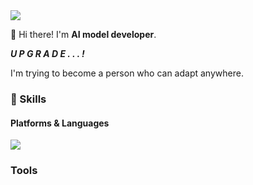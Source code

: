 <!--
**6wannnn/6wannnn** is a ✨ _special_ ✨ repository because its `README.md` (this file) appears on your GitHub profile.

Here are some ideas to get you started:

- 🔭 I’m currently working on ...
- 🌱 I’m currently learning ...
- 👯 I’m looking to collaborate on ...
- 🤔 I’m looking for help with ...
- 💬 Ask me about ...
- 📫 How to reach me: ...
- 😄 Pronouns: ...
- ⚡ Fun fact: ...
-->
<img src="https://img.shields.io/badge/its.julianjeong@gmail.com-EA4335?style=flat-square&logo=gmail&logoColor=white"/>

👋 Hi there! I'm **AI model developer**.  
  
***U P G R A D E . . . !***  
  
I'm trying to become a person who can adapt anywhere.  
  
  
### 💪 Skills
#### Platforms & Languages
<img src="https://img.shields.io/badge/Python-3776AB?style=flat-square&logo=python&logoColor=white"/>

### Tools
